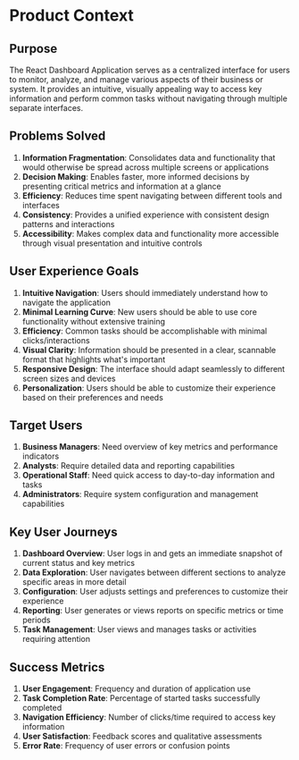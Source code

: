 # Product Context

## Purpose
The React Dashboard Application serves as a centralized interface for users to monitor, analyze, and manage various aspects of their business or system. It provides an intuitive, visually appealing way to access key information and perform common tasks without navigating through multiple separate interfaces.

## Problems Solved
1. **Information Fragmentation**: Consolidates data and functionality that would otherwise be spread across multiple screens or applications
2. **Decision Making**: Enables faster, more informed decisions by presenting critical metrics and information at a glance
3. **Efficiency**: Reduces time spent navigating between different tools and interfaces
4. **Consistency**: Provides a unified experience with consistent design patterns and interactions
5. **Accessibility**: Makes complex data and functionality more accessible through visual presentation and intuitive controls

## User Experience Goals
1. **Intuitive Navigation**: Users should immediately understand how to navigate the application
2. **Minimal Learning Curve**: New users should be able to use core functionality without extensive training
3. **Efficiency**: Common tasks should be accomplishable with minimal clicks/interactions
4. **Visual Clarity**: Information should be presented in a clear, scannable format that highlights what's important
5. **Responsive Design**: The interface should adapt seamlessly to different screen sizes and devices
6. **Personalization**: Users should be able to customize their experience based on their preferences and needs

## Target Users
1. **Business Managers**: Need overview of key metrics and performance indicators
2. **Analysts**: Require detailed data and reporting capabilities
3. **Operational Staff**: Need quick access to day-to-day information and tasks
4. **Administrators**: Require system configuration and management capabilities

## Key User Journeys
1. **Dashboard Overview**: User logs in and gets an immediate snapshot of current status and key metrics
2. **Data Exploration**: User navigates between different sections to analyze specific areas in more detail
3. **Configuration**: User adjusts settings and preferences to customize their experience
4. **Reporting**: User generates or views reports on specific metrics or time periods
5. **Task Management**: User views and manages tasks or activities requiring attention

## Success Metrics
1. **User Engagement**: Frequency and duration of application use
2. **Task Completion Rate**: Percentage of started tasks successfully completed
3. **Navigation Efficiency**: Number of clicks/time required to access key information
4. **User Satisfaction**: Feedback scores and qualitative assessments
5. **Error Rate**: Frequency of user errors or confusion points
